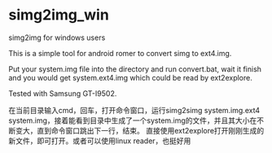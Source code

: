 simg2img_win
============

simg2img for windows users

This is a simple tool for android romer to convert simg to ext4.img.

Put your system.img file into the directory and run convert.bat, wait it finish and you would get system.ext4.img which could be read by ext2explore.

Tested with Samsung GT-I9502.


在当前目录输入cmd，回车，打开命令窗口，运行simg2simg system.img.ext4 system.img，接着能看到目录中生成了一个system.img的文件，并且其大小在不断变大，直到命令窗口跳出下一行，结束。
直接使用ext2explore打开刚刚生成的新文件，即可打开。或者可以使用linux reader，也挺好用
